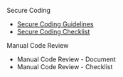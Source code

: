 Secure Coding
* [Secure Coding Guidelines](https://github.com/zachary-peek/KB-Mockup/wiki/Secure-Coding-Guidelines)
* [Secure Coding Checklist](https://github.com/zachary-peek/KB-Mockup/wiki/Secure-Coding-Checklist)

Manual Code Review
* Manual Code Review - Document
* Manual Code Review - Checklist

